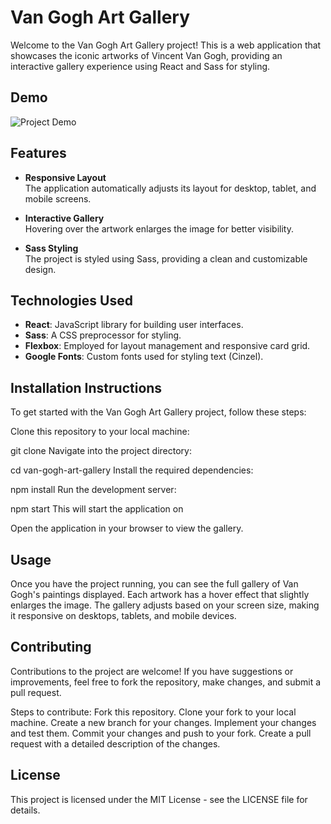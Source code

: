 # Van Gogh Art Gallery

Welcome to the Van Gogh Art Gallery project! This is a web application that showcases the iconic artworks of Vincent Van Gogh, providing an interactive gallery experience using React and Sass for styling.

## Demo

![Project Demo](./public/art-gallery.gif)

## Features

- **Responsive Layout**  
  The application automatically adjusts its layout for desktop, tablet, and mobile screens.

- **Interactive Gallery**  
  Hovering over the artwork enlarges the image for better visibility.

- **Sass Styling**  
  The project is styled using Sass, providing a clean and customizable design.

## Technologies Used

- **React**: JavaScript library for building user interfaces.
- **Sass**: A CSS preprocessor for styling.
- **Flexbox**: Employed for layout management and responsive card grid.
- **Google Fonts**: Custom fonts used for styling text (Cinzel).


## Installation Instructions

To get started with the Van Gogh Art Gallery project, follow these steps:

Clone this repository to your local machine:

git clone 
Navigate into the project directory:

cd van-gogh-art-gallery
Install the required dependencies:

npm install
Run the development server:

npm start
This will start the application on 

Open the application in your browser to view the gallery.

## Usage
Once you have the project running, you can see the full gallery of Van Gogh's paintings displayed.
Each artwork has a hover effect that slightly enlarges the image.
The gallery adjusts based on your screen size, making it responsive on desktops, tablets, and mobile devices.

## Contributing
Contributions to the project are welcome! If you have suggestions or improvements, feel free to fork the repository, make changes, and submit a pull request.

Steps to contribute:
Fork this repository.
Clone your fork to your local machine.
Create a new branch for your changes.
Implement your changes and test them.
Commit your changes and push to your fork.
Create a pull request with a detailed description of the changes.

## License

This project is licensed under the MIT License - see the LICENSE file for details.

